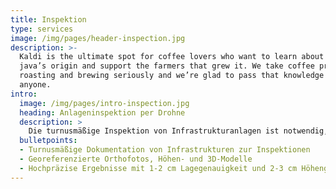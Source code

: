 ```yaml
---
title: Inspektion
type: services
image: /img/pages/header-inspection.jpg
description: >-
  Kaldi is the ultimate spot for coffee lovers who want to learn about their
  java’s origin and support the farmers that grew it. We take coffee production,
  roasting and brewing seriously and we’re glad to pass that knowledge to
  anyone.
intro:
  image: /img/pages/intro-inspection.jpg
  heading: Anlageninspektion per Drohne
  description: >
    Die turnusmäßige Inspektion von Infrastrukturanlagen ist notwendig, um Schäden rechtzeitig zu erkennen und zu beheben. Inspektion durch den Menschen ist mit einem großen zeitlichen Aufwand verbunden und birgt Herausforderungen durch unwegsames Gelände. Drohnenbasierte Messverfahren ermöglichen eine schnelle und hochpräzise Erfassung des Ist-Zustandes von Infrastrukturen – auch bei schwer zugänglichen Anlagen. Schäden können anhand des digitalen Abbilds der Anlage schnell erkannt und anschließend behoben werden. Die Inspektion läuft somit rein digital ab.
  bulletpoints:
  - Turnusmäßige Dokumentation von Infrastrukturen zur Inspektionen
  - Georeferenzierte Orthofotos, Höhen- und 3D-Modelle
  - Hochpräzise Ergebnisse mit 1-2 cm Lagegenauigkeit und 2-3 cm Höhengenauigkeit
---
```

